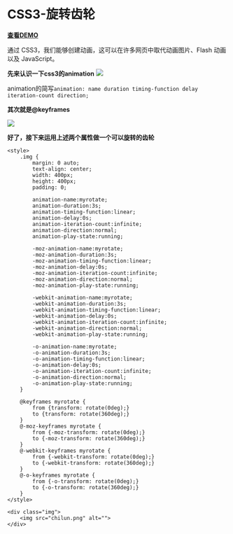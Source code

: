 # CSS3-旋转齿轮 #
**[查看DEMO](http://zhongshan1993.github.io/myDemo/singlePage/rotateGear.html)**

通过 CSS3，我们能够创建动画，这可以在许多网页中取代动画图片、Flash 动画以及 JavaScript。

**先来认识一下css3的animation**
![](http://i.imgur.com/BnKREEu.png)

animation的简写`animation: name duration timing-function delay iteration-count direction;`

**其次就是@keyframes**

![](http://i.imgur.com/Zk9RQee.png)



**好了，接下来运用上述两个属性做一个可以旋转的齿轮**

	<style>
		.img {
			margin: 0 auto;
			text-align: center;
			width: 400px;
			height: 400px;
			padding: 0;

			animation-name:myrotate;
			animation-duration:3s;
			animation-timing-function:linear;
			animation-delay:0s;
			animation-iteration-count:infinite;
			animation-direction:normal;
			animation-play-state:running;

			-moz-animation-name:myrotate;
			-moz-animation-duration:3s;
			-moz-animation-timing-function:linear;
			-moz-animation-delay:0s;
			-moz-animation-iteration-count:infinite;
			-moz-animation-direction:normal;
			-moz-animation-play-state:running;

			-webkit-animation-name:myrotate;
			-webkit-animation-duration:3s;
			-webkit-animation-timing-function:linear;
			-webkit-animation-delay:0s;
			-webkit-animation-iteration-count:infinite;
			-webkit-animation-direction:normal;
			-webkit-animation-play-state:running;

			-o-animation-name:myrotate;
			-o-animation-duration:3s;
			-o-animation-timing-function:linear;
			-o-animation-delay:0s;
			-o-animation-iteration-count:infinite;
			-o-animation-direction:normal;
			-o-animation-play-state:running;
		}
		
		@keyframes myrotate {
			from {transform: rotate(0deg);}
			to {transform: rotate(360deg);}
		}
		@-moz-keyframes myrotate {
			from {-moz-transform: rotate(0deg);}
			to {-moz-transform: rotate(360deg);}
		}
		@-webkit-keyframes myrotate {
			from {-webkit-transform: rotate(0deg);}
			to {-webkit-transform: rotate(360deg);}
		}
		@-o-keyframes myrotate {
			from {-o-transform: rotate(0deg);}
			to {-o-transform: rotate(360deg);}
		}
	</style>

	<div class="img">
		<img src="chilun.png" alt="">
	</div>


